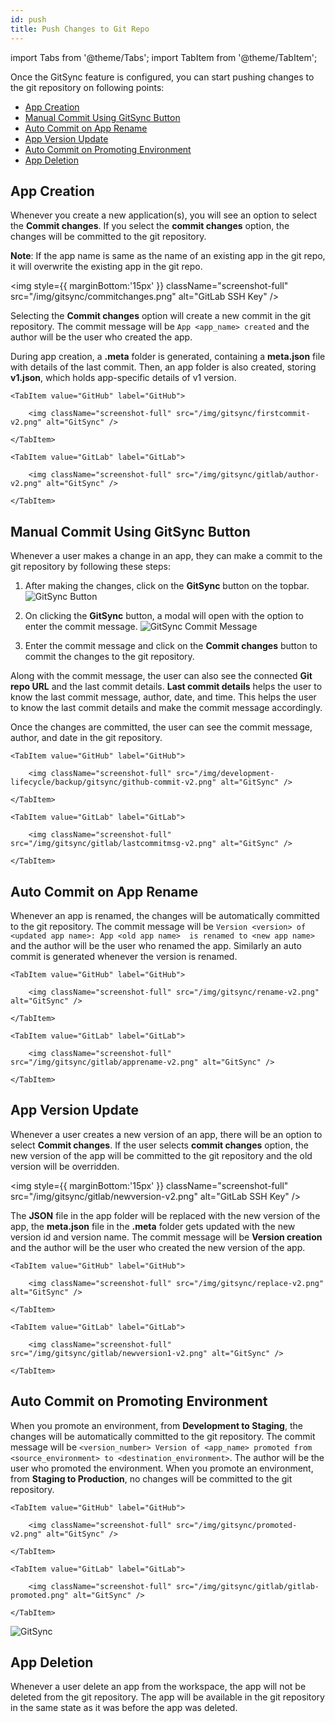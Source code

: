 ```yaml
---
id: push
title: Push Changes to Git Repo
---
```


import Tabs from '@theme/Tabs';
import TabItem from '@theme/TabItem';

Once the GitSync feature is configured, you can start pushing changes to the git repository on following points:

- [App Creation](#app-creation)
- [Manual Commit Using GitSync Button](#manual-commit-using-gitsync-button)
- [Auto Commit on App Rename](#auto-commit-on-app-rename)
- [App Version Update](#app-version-update)
- [Auto Commit on Promoting Environment](#auto-commit-on-promoting-environment)
- [App Deletion](#app-deletion)

## App Creation

Whenever you create a new application(s), you will see an option to select the **Commit changes**. If you select the **commit changes** option, the changes will be committed to the git repository.

**Note**: If the app name is same as the name of an existing app in the git repo, it will overwrite the existing app in the git repo.

<img style={{ marginBottom:'15px' }} className="screenshot-full" src="/img/gitsync/commitchanges.png" alt="GitLab SSH Key" />

Selecting the **Commit changes** option will create a new commit in the git repository. The commit message will be `App <app_name> created` and the author will be the user who created the app.

During app creation, a **.meta** folder is generated, containing a **meta.json** file with details of the last commit. Then, an app folder is also created, storing **v1.json**, which holds app-specific details of v1 version.

<Tabs>

    <TabItem value="GitHub" label="GitHub"> 

        <img className="screenshot-full" src="/img/gitsync/firstcommit-v2.png" alt="GitSync" />

    </TabItem>

    <TabItem value="GitLab" label="GitLab"> 

        <img className="screenshot-full" src="/img/gitsync/gitlab/author-v2.png" alt="GitSync" />

    </TabItem>

</Tabs>

## Manual Commit Using GitSync Button

Whenever a user makes a change in an app, they can make a commit to the git repository by following these steps:

1. After making the changes, click on the **GitSync** button on the topbar. 
    <img className="screenshot-full" src="/img/development-lifecycle/backup/gitsync/gitsync-button-v2.png" alt="GitSync Button" />

2. On clicking the **GitSync** button, a modal will open with the option to enter the commit message. 
    <img className="screenshot-full" src="/img/development-lifecycle/backup/gitsync/commit-message-v2.png" alt="GitSync Commit Message" />

3. Enter the commit message and click on the **Commit changes** button to commit the changes to the git repository. 

Along with the commit message, the user can also see the connected **Git repo URL** and the last commit details. **Last commit details** helps the user to know the last commit message, author, date, and time. This helps the user to know the last commit details and make the commit message accordingly.

Once the changes are committed, the user can see the commit message, author, and date in the git repository.

<Tabs>

    <TabItem value="GitHub" label="GitHub"> 

        <img className="screenshot-full" src="/img/development-lifecycle/backup/gitsync/github-commit-v2.png" alt="GitSync" />

    </TabItem>

    <TabItem value="GitLab" label="GitLab"> 

        <img className="screenshot-full" src="/img/gitsync/gitlab/lastcommitmsg-v2.png" alt="GitSync" />

    </TabItem>

</Tabs>

## Auto Commit on App Rename

Whenever an app is renamed, the changes will be automatically committed to the git repository. The commit message will be `Version <version> of <updated app name>: App <old app name>  is renamed to <new app name>` and the author will be the user who renamed the app. Similarly an auto commit is generated whenever the version is renamed.

<Tabs>

    <TabItem value="GitHub" label="GitHub"> 

        <img className="screenshot-full" src="/img/gitsync/rename-v2.png" alt="GitSync" />

    </TabItem>

    <TabItem value="GitLab" label="GitLab"> 

        <img className="screenshot-full" src="/img/gitsync/gitlab/apprename-v2.png" alt="GitSync" />

    </TabItem>

</Tabs>

## App Version Update

Whenever a user creates a new version of an app, there will be an option to select **Commit changes**. If the user selects **commit changes** option, the new version of the app will be committed to the git repository and the old version will be overridden.

<img style={{ marginBottom:'15px' }} className="screenshot-full" src="/img/gitsync/gitlab/newversion-v2.png" alt="GitLab SSH Key" />

The **JSON** file in the app folder will be replaced with the new version of the app, the **meta.json** file in the **.meta** folder gets updated with the new version id and version name. The commit message will be **Version creation** and the author will be the user who created the new version of the app. 

<Tabs>

    <TabItem value="GitHub" label="GitHub"> 

        <img className="screenshot-full" src="/img/gitsync/replace-v2.png" alt="GitSync" />

    </TabItem>

    <TabItem value="GitLab" label="GitLab"> 

        <img className="screenshot-full" src="/img/gitsync/gitlab/newversion1-v2.png" alt="GitSync" />

    </TabItem>

</Tabs>

## Auto Commit on Promoting Environment

When you promote an environment, from **Development to Staging**, the changes will be automatically committed to the git repository. The commit message will be `<version_number> Version of <app_name> promoted from <source_environment> to <destination_environment>`. The author will be the user who promoted the environment. When you promote an environment, from **Staging to Production**, no changes will be committed to the git repository.


<Tabs>

    <TabItem value="GitHub" label="GitHub"> 

        <img className="screenshot-full" src="/img/gitsync/promoted-v2.png" alt="GitSync" />

    </TabItem>

    <TabItem value="GitLab" label="GitLab"> 

        <img className="screenshot-full" src="/img/gitsync/gitlab/gitlab-promoted.png" alt="GitSync" />

    </TabItem>

</Tabs>

<img className="screenshot-full" src="/img/gitsync/autocommit-v2.png" alt="GitSync" />

## App Deletion

Whenever a user delete an app from the workspace, the app will not be deleted from the git repository. The app will be available in the git repository in the same state as it was before the app was deleted.
